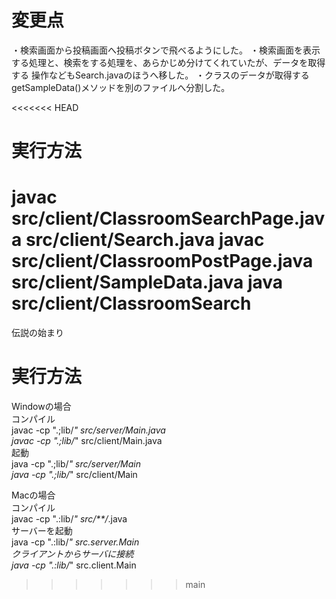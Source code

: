 # 変更点
・検索画面から投稿画面へ投稿ボタンで飛べるようにした。
・検索画面を表示する処理と、検索をする処理を、あらかじめ分けてくれていたが、データを取得する
操作などもSearch.javaのほうへ移した。
・クラスのデータが取得するgetSampleData()メソッドを別のファイルへ分割した。

<<<<<<< HEAD
# 実行方法
javac src/client/ClassroomSearchPage.java src/client/Search.java 
javac src/client/ClassroomPostPage.java src/client/SampleData.java
java src/client/ClassroomSearch
=======
伝説の始まり

# 実行方法
Windowの場合  
コンパイル  
javac -cp ".;lib/*" src/server/Main.java  
javac -cp ".;lib/*" src/client/Main.java  
起動  
java -cp ".;lib/*" src/server/Main  
java -cp ".;lib/*" src/client/Main  

Macの場合  
コンパイル  
javac -cp ".:lib/*" src/**/*.java  
サーバーを起動  
java -cp ".:lib/*" src.server.Main  
クライアントからサーバに接続  
java -cp ".:lib/*" src.client.Main  
>>>>>>> main
